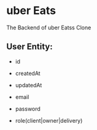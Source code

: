 # uber Eats

The Backend of uber Eatss Clone

## User Entity:

- id
- createdAt
- updatedAt

- email
- password
- role(client|owner|delivery)